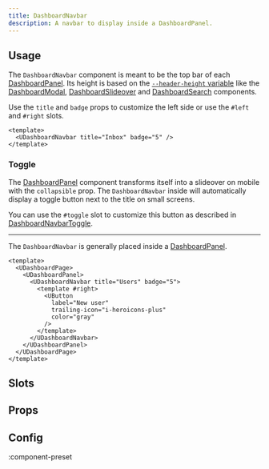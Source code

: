 ```yaml
---
title: DashboardNavbar
description: A navbar to display inside a DashboardPanel.
---
```


## Usage

The `DashboardNavbar` component is meant to be the top bar of each [DashboardPanel](/ui/components/dashboard-panel). Its height is based on the [`--header-height` variable](/ui/getting-started/theming#variables) like the [DashboardModal](/ui/components/dashboard-modal), [DashboardSlideover](/ui/components/dashboard-slideover) and [DashboardSearch](/ui/components/dashboard-search) components.

Use the `title` and `badge` props to customize the left side or use the `#left `and `#right` slots.

```vue [example.vue]
<template>
  <UDashboardNavbar title="Inbox" badge="5" />
</template>
```

### Toggle

The [DashboardPanel](/ui/components/dashboard-panel) component transforms itself into a slideover on mobile with the `collapsible` prop. The `DashboardNavbar` inside will automatically display a toggle button next to the title on small screens.

You can use the `#toggle` slot to customize this button as described in [DashboardNavbarToggle](/ui/components/dashboard-navbar-toggle).

<hr />

The `DashboardNavbar` is generally placed inside a [DashboardPanel](/ui/components/dashboard-panel).

```vue [pages/users.vue]
<template>
  <UDashboardPage>
    <UDashboardPanel>
      <UDashboardNavbar title="Users" badge="5">
        <template #right>
          <UButton
            label="New user"
            trailing-icon="i-heroicons-plus"
            color="gray"
          />
        </template>
      </UDashboardNavbar>
    </UDashboardPanel>
  </UDashboardPage>
</template>
```

## Slots

<!-- component-slots -->

## Props

<!-- components-props -->

## Config

:component-preset
